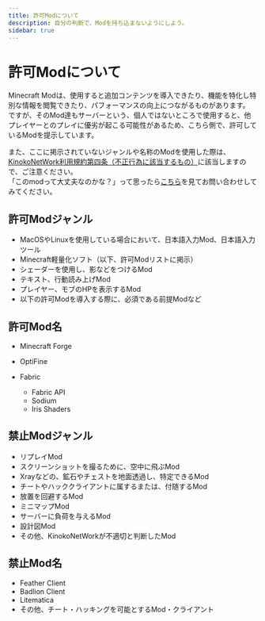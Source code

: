```yaml
---
title: 許可Modについて
description: 自分の判断で、Modを持ち込まないようにしよう。
sidebar: true
---
```

# 許可Modについて
Minecraft Modは、使用すると追加コンテンツを導入できたり、機能を特化し特別な情報を閲覧できたり、パフォーマンスの向上につながるものがあります。<br>
ですが、そのMod達もサーバーという、個人ではないところで使用すると、他プレイヤーとのプレイに優劣が起こる可能性があるため、こちら側で、許可しているModを提示しています。

また、ここに掲示されていないジャンルや名称のModを使用した際は、[KinokoNetWork利用規約第四条（不正行為に該当するもの）](../tos.md)に該当しますので、ご注意ください。<br>
「このmodって大丈夫なのかな？」って思ったら[こちら](contact.md)を見てお問い合わせしてみてください。

## 許可Modジャンル
- MacOSやLinuxを使用している場合において、日本語入力Mod、日本語入力ツール
- Minecraft軽量化ソフト（以下、許可Modリストに掲示）
- シェーダーを使用し、影などをつけるMod
- テキスト、行動読み上げMod
- プレイヤー、モブのHPを表示するMod
- 以下の許可Modを導入する際に、必須である前提Modなど

## 許可Mod名
- Minecraft Forge
- OptiFine

- Fabric
  - Fabric API
  - Sodium
  - Iris Shaders

## 禁止Modジャンル
- リプレイMod
- スクリーンショットを撮るために、空中に飛ぶMod
- Xrayなどの、鉱石やチェストを地面透過し、特定できるMod
- チートやハッククライアントに属するまたは、付随するMod
- 放置を回避するMod
- ミニマップMod
- サーバーに負荷を与えるMod
- 設計図Mod
- その他、KinokoNetWorkが不適切と判断したMod

## 禁止Mod名
- Feather Client
- Badlion Client
- Litematica
- その他、チート・ハッキングを可能とするMod・クライアント

